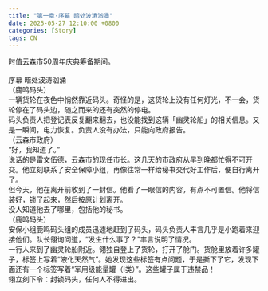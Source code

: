 ```yaml
---
title: "第一章·序幕 暗处波涛汹涌"
date: 2025-05-27 12:10:00 +0800
categories: [Story]
tags: CN
---
```

时值云森市50周年庆典筹备期间。<br/>
<br/>
序幕 暗处波涛汹涌<br/>
（鹿鸣码头）<br/>
一辆货轮在夜色中悄然靠近码头。奇怪的是，这货轮上没有任何灯光，不一会，货轮停在了码头边，随之而来的还有突然的停电。<br/>
码头负责人把登记表反复翻来翻去，也没能找到这辆「幽灵轮船」的相关信息。又是一瞬间，电力恢复。负责人没有办法，只能向政府报告。<br/>
（云森市政府）<br/>
“好，我知道了。”<br/>
说话的是雷文伍德，云森市的现任市长。这几天的市政府从早到晚都忙得不可开交。他立刻联系了安全保障小组，再像往常一样给秘书交代好工作后，便自行离开了。<br/>
但今天，他在离开前收到了一封信。他看了一眼信的内容，有点不可置信。他将信装好，锁了起来，然后按原计划离开。<br/>
没人知道他去了哪里，包括他的秘书。<br/>
（鹿鸣码头）<br/>
安保小组鹿鸣码头组的成员迅速地赶到了码头，码头负责人丰言几乎是小跑着来迎接他们。队长翎询问道，“发生什么事了？”丰言说明了情况。<br/>
一行人来到了幽灵轮船附近。翎独自登上了货轮，打开了舱门。货舱里放着许多罐子，标签上写着“液化天然气”。她发现这些标签有点问题，于是撕下了它，发现下面还有一个标签写着“军用级能量罐（I类）”。这些罐子属于违禁品！<br/>
翎立刻下令：封锁码头，任何人不得进出。<br/>

